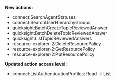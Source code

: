 **New actions:**

- connect:SearchAgentStatuses
- connect:SearchUserHierarchyGroups
- quicksight:BatchCreateTopicReviewedAnswer
- quicksight:BatchDeleteTopicReviewedAnswer
- quicksight:ListTopicReviewedAnswers
- resource-explorer-2:DeleteResourcePolicy
- resource-explorer-2:GetResourcePolicy
- resource-explorer-2:PutResourcePolicy

**Updated action access level:**

- connect:ListAuthenticationProfiles: Read -> List

